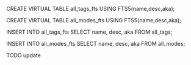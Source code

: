 CREATE VIRTUAL TABLE all_tags_fts
USING FTS5(name,desc,aka);

CREATE VIRTUAL TABLE all_modes_fts
USING FTS5(name,desc,aka);

INSERT INTO all_tags_fts SELECT name, desc, aka FROM all_tags;

INSERT INTO all_modes_fts SELECT name, desc, aka FROM all_modes;

TODO update